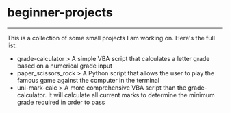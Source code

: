 <h1> beginner-projects </h1>
<hr>
<p> This is a collection of some small projects I am working on. Here's the full list: </p>
<ul>
  <li> grade-calculator > A simple VBA script that calculates a letter grade based on a numerical grade input </li>
  <li> paper_scissors_rock > A Python script that allows the user to play the famous game against the computer in the terminal </li>
  <li> uni-mark-calc > A more comprehensive VBA script than the grade-calculator. It will calculate all current marks to determine the minimum grade required in order to pass </li>
